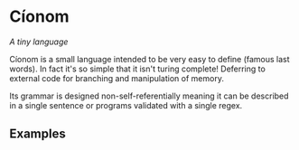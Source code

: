 # Cíonom
*A tiny language*

Cíonom is a small language intended to be very easy to define (famous last words). In fact it's so simple that it isn't turing complete! Deferring to external code for branching and manipulation of memory.

Its grammar is designed non-self-referentially meaning it can be described in a single sentence or programs validated with a single regex.

## Examples
